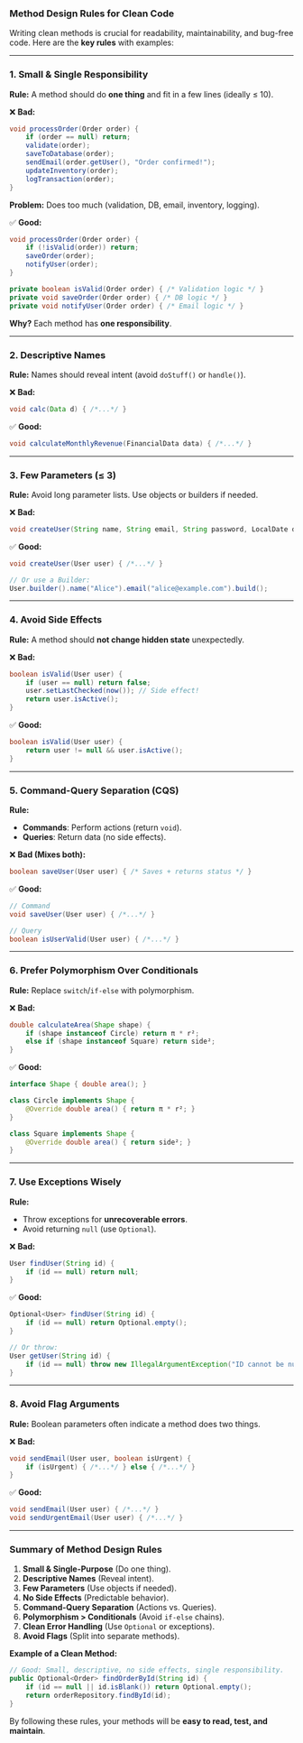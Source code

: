 ### **Method Design Rules for Clean Code**  
Writing clean methods is crucial for readability, maintainability, and bug-free code. Here are the **key rules** with examples:

---

### **1. Small & Single Responsibility**  
**Rule:** A method should do **one thing** and fit in a few lines (ideally ≤ 10).  

❌ **Bad:**  
```java  
void processOrder(Order order) {  
    if (order == null) return;  
    validate(order);  
    saveToDatabase(order);  
    sendEmail(order.getUser(), "Order confirmed!");  
    updateInventory(order);  
    logTransaction(order);  
}  
```  
**Problem:** Does too much (validation, DB, email, inventory, logging).  

✅ **Good:**  
```java  
void processOrder(Order order) {  
    if (!isValid(order)) return;  
    saveOrder(order);  
    notifyUser(order);  
}  

private boolean isValid(Order order) { /* Validation logic */ }  
private void saveOrder(Order order) { /* DB logic */ }  
private void notifyUser(Order order) { /* Email logic */ }  
```  
**Why?** Each method has **one responsibility**.  

---

### **2. Descriptive Names**  
**Rule:** Names should reveal intent (avoid `doStuff()` or `handle()`).  

❌ **Bad:**  
```java  
void calc(Data d) { /*...*/ }  
```  
✅ **Good:**  
```java  
void calculateMonthlyRevenue(FinancialData data) { /*...*/ }  
```  

---

### **3. Few Parameters (≤ 3)**  
**Rule:** Avoid long parameter lists. Use objects or builders if needed.  

❌ **Bad:**  
```java  
void createUser(String name, String email, String password, LocalDate dob, Address address) { /*...*/ }  
```  
✅ **Good:**  
```java  
void createUser(User user) { /*...*/ }  

// Or use a Builder:  
User.builder().name("Alice").email("alice@example.com").build();  
```  

---

### **4. Avoid Side Effects**  
**Rule:** A method should **not change hidden state** unexpectedly.  

❌ **Bad:**  
```java  
boolean isValid(User user) {  
    if (user == null) return false;  
    user.setLastChecked(now()); // Side effect!  
    return user.isActive();  
}  
```  
✅ **Good:**  
```java  
boolean isValid(User user) {  
    return user != null && user.isActive();  
}  
```  

---

### **5. Command-Query Separation (CQS)**  
**Rule:**  
- **Commands**: Perform actions (return `void`).  
- **Queries**: Return data (no side effects).  

❌ **Bad (Mixes both):**  
```java  
boolean saveUser(User user) { /* Saves + returns status */ }  
```  
✅ **Good:**  
```java  
// Command  
void saveUser(User user) { /*...*/ }  

// Query  
boolean isUserValid(User user) { /*...*/ }  
```  

---

### **6. Prefer Polymorphism Over Conditionals**  
**Rule:** Replace `switch`/`if-else` with polymorphism.  

❌ **Bad:**  
```java  
double calculateArea(Shape shape) {  
    if (shape instanceof Circle) return π * r²;  
    else if (shape instanceof Square) return side²;  
}  
```  
✅ **Good:**  
```java  
interface Shape { double area(); }  

class Circle implements Shape {  
    @Override double area() { return π * r²; }  
}  

class Square implements Shape {  
    @Override double area() { return side²; }  
}  
```  

---

### **7. Use Exceptions Wisely**  
**Rule:**  
- Throw exceptions for **unrecoverable errors**.  
- Avoid returning `null` (use `Optional`).  

❌ **Bad:**  
```java  
User findUser(String id) {  
    if (id == null) return null;  
}  
```  
✅ **Good:**  
```java  
Optional<User> findUser(String id) {  
    if (id == null) return Optional.empty();  
}  

// Or throw:  
User getUser(String id) {  
    if (id == null) throw new IllegalArgumentException("ID cannot be null");  
}  
```  

---

### **8. Avoid Flag Arguments**  
**Rule:** Boolean parameters often indicate a method does two things.  

❌ **Bad:**  
```java  
void sendEmail(User user, boolean isUrgent) {  
    if (isUrgent) { /*...*/ } else { /*...*/ }  
}  
```  
✅ **Good:**  
```java  
void sendEmail(User user) { /*...*/ }  
void sendUrgentEmail(User user) { /*...*/ }  
```  

---

### **Summary of Method Design Rules**  
1. **Small & Single-Purpose** (Do one thing).  
2. **Descriptive Names** (Reveal intent).  
3. **Few Parameters** (Use objects if needed).  
4. **No Side Effects** (Predictable behavior).  
5. **Command-Query Separation** (Actions vs. Queries).  
6. **Polymorphism > Conditionals** (Avoid `if-else` chains).  
7. **Clean Error Handling** (Use `Optional` or exceptions).  
8. **Avoid Flags** (Split into separate methods).  

**Example of a Clean Method:**  
```java  
// Good: Small, descriptive, no side effects, single responsibility.  
public Optional<Order> findOrderById(String id) {  
    if (id == null || id.isBlank()) return Optional.empty();  
    return orderRepository.findById(id);  
}  
```  

By following these rules, your methods will be **easy to read, test, and maintain**.  